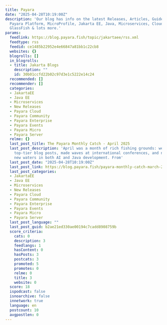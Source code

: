 ```yaml
---
title: Payara
date: "2025-04-28T10:19:00Z"
description: 'Our blog has info on the latest Releases, Articles, Guides & News. Covering:
  Payara Platform, MicroProfile, Jakarta EE, Java, Microservices, Cloud, Security,
  GlassFish & lots more.'
params:
  feedlink: https://blog.payara.fish/topic/jakartaee/rss.xml
  feedtype: rss
  feedid: ce1485b22952e4e66847a81bb1c22cb8
  websites: {}
  blogrolls: []
  in_blogrolls:
  - title: Jakarta Blogs
    description: ""
    id: 30b01ccfd22b02c97d3e1c5222e14c24
  recommended: []
  recommender: []
  categories:
  - JakartaEE
  - Java EE
  - Microservices
  - New Releases
  - Payara Cloud
  - Payara Community
  - Payara Enterprise
  - Payara Events
  - Payara Micro
  - Payara Server
  relme: {}
  last_post_title: The Payara Monthly Catch - April 2025
  last_post_description: 'April was a month of rich fishing grounds: we reeled in
    top-tier blog posts, made waves at international conferences, and navigated exciting
    new waters in both AI and Java development. From'
  last_post_date: "2025-04-28T10:19:00Z"
  last_post_link: https://blog.payara.fish/payara-monthly-catch-march-2025-0
  last_post_categories:
  - JakartaEE
  - Java EE
  - Microservices
  - New Releases
  - Payara Cloud
  - Payara Community
  - Payara Enterprise
  - Payara Events
  - Payara Micro
  - Payara Server
  last_post_language: ""
  last_post_guid: b2ae21ed330ae00194c7cadd8908759b
  score_criteria:
    cats: 0
    description: 3
    feedlangs: 1
    hasContent: 0
    hasPosts: 3
    postcats: 3
    promoted: 5
    promotes: 0
    relme: 0
    title: 3
    website: 0
  score: 18
  ispodcast: false
  isnoarchive: false
  innetwork: true
  language: en
  postcount: 10
  avgpostlen: 0
---
```

